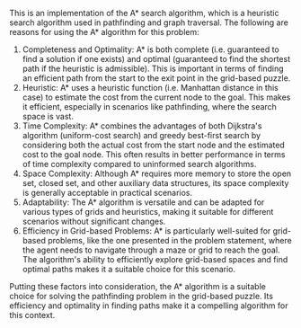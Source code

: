 This is an implementation of the A* search algorithm, which is a heuristic search algorithm used in pathfinding and graph traversal. The following are reasons for using the A* algorithm for this problem:

1.	Completeness and Optimality: A* is both complete (i.e. guaranteed to find a solution if one exists) and optimal (guaranteed to find the shortest path if the heuristic is admissible). This is important in terms of finding an efficient path from the start to the exit point in the grid-based puzzle.
2.	Heuristic: A* uses a heuristic function (i.e. Manhattan distance in this case) to estimate the cost from the current node to the goal. This makes it efficient, especially in scenarios like pathfinding, where the search space is vast.
3.	Time Complexity: A* combines the advantages of both Dijkstra's algorithm (uniform-cost search) and greedy best-first search by considering both the actual cost from the start node and the estimated cost to the goal node. This often results in better performance in terms of time complexity compared to uninformed search algorithms.
4.	Space Complexity: Although A* requires more memory to store the open set, closed set, and other auxiliary data structures, its space complexity is generally acceptable in practical scenarios.
5.	Adaptability: The A* algorithm is versatile and can be adapted for various types of grids and heuristics, making it suitable for different scenarios without significant changes.
6.	Efficiency in Grid-based Problems: A* is particularly well-suited for grid-based problems, like the one presented in the problem statement, where the agent needs to navigate through a maze or grid to reach the goal. The algorithm's ability to efficiently explore grid-based spaces and find optimal paths makes it a suitable choice for this scenario.

Putting these factors into consideration, the A* algorithm is a suitable choice for solving the pathfinding problem in the grid-based puzzle. Its efficiency and optimality in finding paths make it a compelling algorithm for this context.

